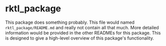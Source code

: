 # rktl_package

This package does something probably. This file would named
`rktl_package/README.md` and really not contain all that much. More detailed
information would be provided in the other READMEs for this package. This is
designed to give a high-level overview of this package's functionality.

